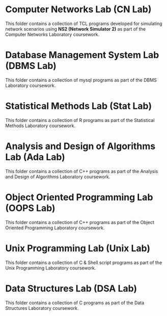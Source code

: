 # Computer Networks Lab (CN Lab)
This folder contains a collection of TCL programs developed for simulating network scenarios using **NS2 (Network Simulator 2)** as part of the Computer Networks Laboratory coursework.

# Database Management System Lab (DBMS Lab)
This folder contains a collection of mysql programs as part of the DBMS Laboratory coursework.

# Statistical Methods Lab (Stat Lab)
This folder contains a collection of R programs as part of the Statistical Methods Laboratory coursework.

# Analysis and Design of Algorithms Lab (Ada Lab)
This folder contains a collection of C++ programs as part of the Analysis and Design of Algorithms Laboratory coursework.

# Object Oriented Programming Lab (OOPS Lab)
This folder contains a collection of C++ programs as part of the Object Oriented Programming Laboratory coursework.

# Unix Programming Lab (Unix Lab)
This folder contains a collection of C & Shell script programs as part of the Unix Programming Laboratory coursework.

#  Data Structures Lab (DSA Lab)
This folder contains a collection of C programs as part of the Data Structures Laboratory coursework.

